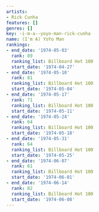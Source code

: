 ```yaml
---
artists:
- Rick Cunha
features: []
genres: []
key: -i-m-a--yoyo-man-rick-cunha
name: (I'm A) YoYo Man
rankings:
- end_date: '1974-05-03'
  rank: 89
  ranking_list: Billboard Hot 100
  start_date: '1974-04-27'
- end_date: '1974-05-10'
  rank: 81
  ranking_list: Billboard Hot 100
  start_date: '1974-05-04'
- end_date: '1974-05-17'
  rank: 71
  ranking_list: Billboard Hot 100
  start_date: '1974-05-11'
- end_date: '1974-05-24'
  rank: 64
  ranking_list: Billboard Hot 100
  start_date: '1974-05-18'
- end_date: '1974-05-31'
  rank: 64
  ranking_list: Billboard Hot 100
  start_date: '1974-05-25'
- end_date: '1974-06-07'
  rank: 61
  ranking_list: Billboard Hot 100
  start_date: '1974-06-01'
- end_date: '1974-06-14'
  rank: 82
  ranking_list: Billboard Hot 100
  start_date: '1974-06-08'
---
```


